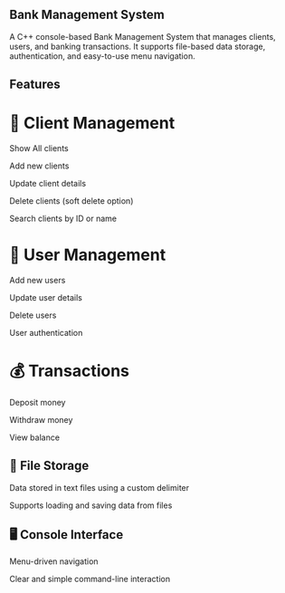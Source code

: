 ## Bank Management System

A C++ console-based Bank Management System that manages clients, users, and banking transactions. It supports file-based data storage, authentication, and easy-to-use menu navigation.

## Features

# 📂 Client Management

Show All clients

Add new clients

Update client details

Delete clients (soft delete option)

Search clients by ID or name

# 👤 User Management

Add new users

Update user details

Delete users

User authentication

# 💰 Transactions

Deposit money

Withdraw money

View balance

## 💾 File Storage

Data stored in text files using a custom delimiter

Supports loading and saving data from files

## 🖥 Console Interface

Menu-driven navigation

Clear and simple command-line interaction
